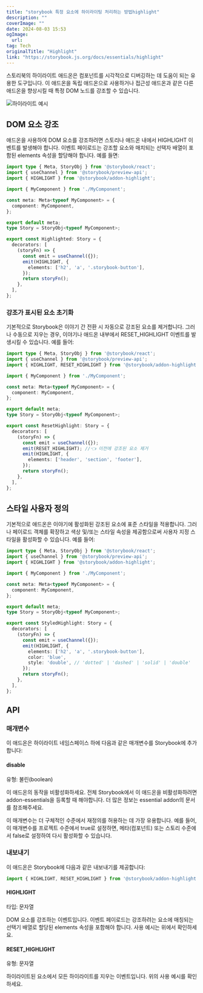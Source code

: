 ```yaml
---
title: "storybook 특정 요소에 하이라이팅 처리하는 방법highlight"
description: ""
coverImage: ""
date: 2024-08-03 15:53
ogImage: 
  url: 
tag: Tech
originalTitle: "Highlight"
link: "https://storybook.js.org/docs/essentials/highlight"
---
```





스토리북의 하이라이트 애드온은 컴포넌트를 시각적으로 디버깅하는 데 도움이 되는 유용한 도구입니다. 이 애드온을 독립 애드온으로 사용하거나 접근성 애드온과 같은 다른 애드온을 향상시킬 때 특정 DOM 노드를 강조할 수 있습니다.

![하이라이트 예시](/assets/img/Highlight_0.png)

## DOM 요소 강조

애드온을 사용하여 DOM 요소를 강조하려면 스토리나 애드온 내에서 HIGHLIGHT 이벤트를 발생해야 합니다. 이벤트 페이로드는 강조할 요소와 매치되는 선택자 배열이 포함된 elements 속성을 할당해야 합니다. 예를 들면:



```typescript
import type { Meta, StoryObj } from '@storybook/react';
import { useChannel } from '@storybook/preview-api';
import { HIGHLIGHT } from '@storybook/addon-highlight';

import { MyComponent } from './MyComponent';

const meta: Meta<typeof MyComponent> = {
  component: MyComponent,
};

export default meta;
type Story = StoryObj<typeof MyComponent>;

export const Highlighted: Story = {
  decorators: [
    (storyFn) => {
      const emit = useChannel({});
      emit(HIGHLIGHT, {
        elements: ['h2', 'a', '.storybook-button'],
      });
      return storyFn();
    },
  ],
};
```

### 강조가 표시된 요소 초기화

기본적으로 Storybook은 이야기 간 전환 시 자동으로 강조된 요소를 제거합니다. 그러나 수동으로 지우는 경우, 이야기나 애드온 내부에서 RESET_HIGHLIGHT 이벤트를 발생시킬 수 있습니다. 예를 들어:

```typescript
import type { Meta, StoryObj } from '@storybook/react';
import { useChannel } from '@storybook/preview-api';
import { HIGHLIGHT, RESET_HIGHLIGHT } from '@storybook/addon-highlight';

import { MyComponent } from './MyComponent';

const meta: Meta<typeof MyComponent> = {
  component: MyComponent,
};

export default meta;
type Story = StoryObj<typeof MyComponent>;

export const ResetHighlight: Story = {
  decorators: [
    (storyFn) => {
      const emit = useChannel({});
      emit(RESET_HIGHLIGHT); //👈 이전에 강조된 요소 제거
      emit(HIGHLIGHT, {
        elements: ['header', 'section', 'footer'],
      });
      return storyFn();
    },
  ],
};
```



## 스타일 사용자 정의

기본적으로 애드온은 이야기에 활성화된 강조된 요소에 표준 스타일을 적용합니다. 그러나 페이로드 객체를 확장하고 색상 및/또는 스타일 속성을 제공함으로써 사용자 지정 스타일을 활성화할 수 있습니다. 예를 들어:

```typescript
import type { Meta, StoryObj } from '@storybook/react';
import { useChannel } from '@storybook/preview-api';
import { HIGHLIGHT } from '@storybook/addon-highlight';

import { MyComponent } from './MyComponent';

const meta: Meta<typeof MyComponent> = {
  component: MyComponent,
};

export default meta;
type Story = StoryObj<typeof MyComponent>;

export const StyledHighlight: Story = {
  decorators: [
    (storyFn) => {
      const emit = useChannel({});
      emit(HIGHLIGHT, {
        elements: ['h2', 'a', '.storybook-button'],
        color: 'blue',
        style: 'double', // 'dotted' | 'dashed' | 'solid' | 'double'
      });
      return storyFn();
    },
  ],
};
```

## API



### 매개변수

이 애드온은 하이라이트 네임스페이스 하에 다음과 같은 매개변수를 Storybook에 추가합니다:

#### disable

유형: 불린(boolean)



이 애드온의 동작을 비활성화하세요. 전체 Storybook에서 이 애드온을 비활성화하려면 addon-essentials을 등록할 때 해야합니다. 더 많은 정보는 essential addon의 문서를 참조해주세요.

이 매개변수는 더 구체적인 수준에서 재정의를 허용하는 데 가장 유용합니다. 예를 들어, 이 매개변수를 프로젝트 수준에서 true로 설정하면, 메타(컴포넌트) 또는 스토리 수준에서 false로 설정하여 다시 활성화할 수 있습니다.

### 내보내기

이 애드온은 Storybook에 다음과 같은 내보내기를 제공합니다:



```js
import { HIGHLIGHT, RESET_HIGHLIGHT } from '@storybook/addon-highlight';
```

#### HIGHLIGHT

타입: 문자열

DOM 요소를 강조하는 이벤트입니다. 이벤트 페이로드는 강조하려는 요소에 매칭되는 선택기 배열로 할당된 elements 속성을 포함해야 합니다. 사용 예시는 위에서 확인하세요.



#### RESET_HIGHLIGHT

유형: 문자열

하이라이트된 요소에서 모든 하이라이트를 지우는 이벤트입니다. 위의 사용 예시를 확인하세요.